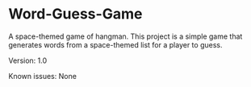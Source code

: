 # Word-Guess-Game
A space-themed game of hangman.
This project is a simple game that generates words from a space-themed list for a player to guess.

Version: 1.0

Known issues: None

